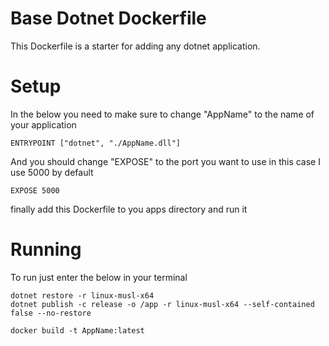 # Base Dotnet Dockerfile

This Dockerfile is a starter for adding any dotnet application.

# Setup

In the below you need to make sure to change "AppName" to the name of your application

```
ENTRYPOINT ["dotnet", "./AppName.dll"]
```

And you should change "EXPOSE" to the port you want to use in this case I use 5000 by default

```
EXPOSE 5000
```

finally add this Dockerfile to you apps directory and run it

# Running

To run just enter the below in your terminal
```
dotnet restore -r linux-musl-x64
dotnet publish -c release -o /app -r linux-musl-x64 --self-contained false --no-restore

docker build -t AppName:latest
```